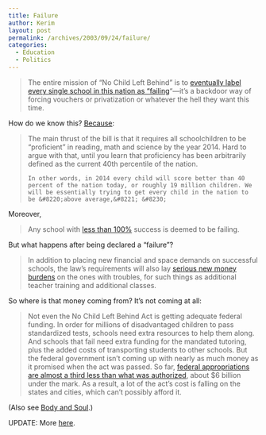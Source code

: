 ```yaml
---
title: Failure
author: Kerim
layout: post
permalink: /archives/2003/09/24/failure/
categories:
  - Education
  - Politics
---
```


>   The entire mission of &#8220;No Child Left Behind&#8221; is to <a href="http://www.nobody-knows-anything.com/mtarchives/000304.html#000304" onclick="_gaq.push(['_trackEvent', 'outbound-article', 'http://www.nobody-knows-anything.com/mtarchives/000304.html#000304', 'eventually label every single school in this nation as &#8220;failing']);" >eventually label every single school in this nation as &#8220;failing</a>&#8220;&#8212;it&#8217;s a backdoor way of forcing vouchers or privatization or whatever the hell they want this time.


How do we know this? <a href="http://www.washingtonpost.com/wp-dyn/articles/A37561-2003Sep19.html" onclick="_gaq.push(['_trackEvent', 'outbound-article', 'http://www.washingtonpost.com/wp-dyn/articles/A37561-2003Sep19.html', 'Because']);" >Because</a>:


>   The main thrust of the bill is that it requires all schoolchildren to be &#8220;proficient&#8221; in reading, math and science by the year 2014. Hard to argue with that, until you learn that proficiency has been arbitrarily defined as the current 40th percentile of the nation. 
>   
>   
>     In other words, in 2014 every child will score better than 40 percent of the nation today, or roughly 19 million children. We will be essentially trying to get every child in the nation to be &#8220;above average,&#8221; &#8230;
>   


Moreover,


>   Any school with <a href="http://www.calpundit.com/archives/002213.html" onclick="_gaq.push(['_trackEvent', 'outbound-article', 'http://www.calpundit.com/archives/002213.html', 'less than 100%']);" >less than 100%</a> success is deemed to be failing.


But what happens after being declared a &#8220;failure&#8221;?


>   In addition to placing new financial and space demands on successful schools, the law&#8217;s requirements will also lay <a href="http://villagevoice.com/issues/0338/schanberg.php" onclick="_gaq.push(['_trackEvent', 'outbound-article', 'http://villagevoice.com/issues/0338/schanberg.php', 'serious new money burdens']);" >serious new money burdens</a> on the ones with troubles, for such things as additional teacher training and additional classes.


So where is that money coming from? It&#8217;s not coming at all:


>   Not even the No Child Left Behind Act is getting adequate federal funding. In order for millions of disadvantaged children to pass standardized tests, schools need extra resources to help them along. And schools that fail need extra funding for the mandated tutoring, plus the added costs of transporting students to other schools. But the federal government isn&#8217;t coming up with nearly as much money as it promised when the act was passed. So far, <a href="http://www.prospect.org/print/V14/9/reich-r.html" onclick="_gaq.push(['_trackEvent', 'outbound-article', 'http://www.prospect.org/print/V14/9/reich-r.html', 'federal appropriations are almost a third less than what was authorized']);" >federal appropriations are almost a third less than what was authorized</a>, about $6 billion under the mark. As a result, a lot of the act&#8217;s cost is falling on the states and cities, which can&#8217;t possibly afford it.


(Also see <a href="http://bodyandsoul.typepad.com/blog/2003/09/profiting_from_.html" onclick="_gaq.push(['_trackEvent', 'outbound-article', 'http://bodyandsoul.typepad.com/blog/2003/09/profiting_from_.html', 'Body and Soul']);" >Body and Soul</a>.)

UPDATE: More <a href="http://test.oxus.net/archives/2004/10/14/nclb/" onclick="_gaq.push(['_trackEvent', 'outbound-article', 'http://test.oxus.net/archives/2004/10/14/nclb/', 'here']);" >here</a>.

